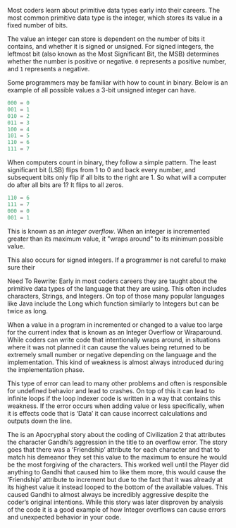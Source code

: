 Most coders learn about primitive data types early into their careers. The most common primitive data type is the integer, which stores its value in a fixed number of bits.

The value an integer can store is dependent on the number of bits it contains, and whether it is signed or unsigned. For signed integers, the leftmost bit (also known as the Most Significant Bit, the MSB) determines whether the number is positive or negative. `0` represents a positive number, and `1` represents a negative.

Some programmers may be familiar with how to count in binary. Below is an example of all possible values a 3-bit unsigned integer can have.

```verilog
000 = 0
001 = 1
010 = 2
011 = 3
100 = 4
101 = 5
110 = 6
111 = 7
```

When computers count in binary, they follow a simple pattern. The least significant bit (LSB) flips from 1 to 0 and back every number, and subsequent bits only flip if all bits to the right are 1. So what will a computer do after all bits are 1? It flips to all zeros.

```verilog
110 = 6
111 = 7
000 = 0
001 = 1
```

This is known as an _integer overflow_. When an integer is incremented greater than its maximum value, it "wraps around" to its minimum possible value.

This also occurs for signed integers. If a programmer is not careful to make sure their 


Need To Rewrite: Early in most coders careers they are taught about the primitive data types of the language that they are using. This often includes characters, Strings, and Integers. On top of those many popular languages like Java include the Long which function similarly to Integers but can be twice as long.  
 
When a value in a program in incremented or changed to a value too large for the current index that is known as an Integer Overflow or Wraparound. While coders can write code that intentionally wraps around, in situations where it was not planned it can cause the values being returned to be extremely small number or negative depending on the language and the implementation. 
This kind of weakness is almost always introduced during the implementation phase.

This type of error can lead to many other problems and often is responsible for undefined behavior and lead to crashes. On top of this it can lead to infinite loops if the loop indexer code is written in a way that contains this weakness. If the error occurs when adding value or less specifically, when it is effects code that is ‘Data’ it can cause incorrect calculations and outputs down the line. 

The is an Apocryphal story about the coding of Civilization 2 that attributes the character Gandhi’s aggression in the title to an overflow error. The story goes that there was a ‘Friendship’ attribute for each character and that to match his demeanor they set this value to the maximum to ensure he would be the most forgiving of the characters. This worked well until the Player did anything to Gandhi that caused him to like them more, this would cause the ‘Friendship’ attribute to increment but due to the fact that it was already at its highest value it instead looped to the bottom of the available values. This caused Gandhi to almost always be incredibly aggressive despite the coder’s original intentions. While this story was later disproven by analysis of the code it is a good example of how Integer overflows can cause errors and unexpected behavior in your code.
